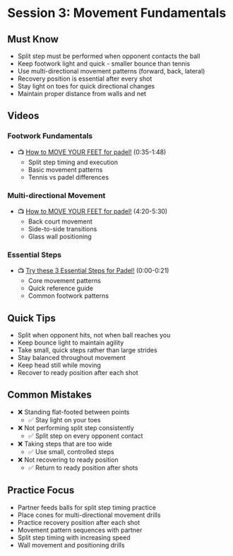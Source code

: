 # Session 3: Movement Fundamentals

## Must Know
- Split step must be performed when opponent contacts the ball
- Keep footwork light and quick - smaller bounce than tennis
- Use multi-directional movement patterns (forward, back, lateral)
- Recovery position is essential after every shot
- Stay light on toes for quick directional changes
- Maintain proper distance from walls and net

## Videos
### Footwork Fundamentals
- 📺 [How to MOVE YOUR FEET for padel!](https://youtu.be/hpdGd2KdPrk?t=35) (0:35-1:48)
  - Split step timing and execution
  - Basic movement patterns
  - Tennis vs padel differences

### Multi-directional Movement
- 📺 [How to MOVE YOUR FEET for padel!](https://youtu.be/hpdGd2KdPrk?t=260) (4:20-5:30)
  - Back court movement
  - Side-to-side transitions
  - Glass wall positioning

### Essential Steps
- 📺 [Try these 3 Essential Steps for Padel!](https://youtu.be/mRCrvoZijRs?t=0) (0:00-0:21)
  - Core movement patterns
  - Quick reference guide
  - Common footwork patterns

## Quick Tips
- Split when opponent hits, not when ball reaches you
- Keep bounce light to maintain agility
- Take small, quick steps rather than large strides
- Stay balanced throughout movement
- Keep head still while moving
- Recover to ready position after each shot

## Common Mistakes
- ❌ Standing flat-footed between points
  - ✅ Stay light on your toes
- ❌ Not performing split step consistently
  - ✅ Split step on every opponent contact
- ❌ Taking steps that are too wide
  - ✅ Use small, controlled steps
- ❌ Not recovering to ready position
  - ✅ Return to ready position after shots

## Practice Focus
- Partner feeds balls for split step timing practice
- Place cones for multi-directional movement drills
- Practice recovery position after each shot
- Movement pattern sequences with partner
- Split step timing with increasing speed
- Wall movement and positioning drills 